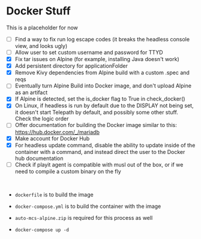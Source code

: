 # Docker Stuff
This is a placeholder for now

- [ ] Find a way to fix run log escape codes (it breaks the headless console view, and looks ugly)
- [ ] Allow user to set custom username and password for TTYD
- [x] Fix tar issues on Alpine (for example, installing Java doesn't work)
- [x] Add persistent directory for applicationFolder
- [x] Remove Kivy dependencies from Alpine build with a custom .spec and reqs
- [ ] Eventually turn Alpine Build into Docker image, and don't upload Alpine as an artifact
- [x] If Alpine is detected, set the is_docker flag to True in check_docker()
- [x] On Linux, if headless is run by default due to the DISPLAY not being set, it doesn't start Telepath by default, and possibly some other stuff. Check the logic order
- [ ] Offer documentation for building the Docker image similar to this: https://hub.docker.com/_/mariadb
- [x] Make account for Docker Hub
- [x] For headless update command, disable the ability to update inside of the container with a command, and instead direct the user to the Docker hub documentation
- [ ] Check if playit agent is compatible with musl out of the box, or if we need to compile a custom binary on the fly
      
<br>

- `dockerfile` is to build the image

- `docker-compose.yml` is to build the container with the image

- `auto-mcs-alpine.zip` is required for this process as well

- `docker-compose up -d`
